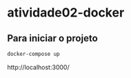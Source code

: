 # atividade02-docker

## Para iniciar o projeto
```bash
docker-compose up
```

http://localhost:3000/
